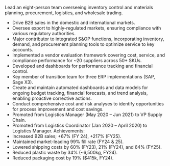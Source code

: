 Lead an eight-person team overseeing inventory control and materials planning, procurement, logistics, and wholesale trading.

- Drive B2B sales in the domestic and international markets.
- Oversee export to highly-regulated markets, ensuring compliance with various regulatory authorities.
- Major contributor to integrated S&OP functions, incorporating inventory, demand, and procurement planning tools to optimize service to key accounts.
- Implemented a vendor evaluation framework covering cost, service, and compliance performance for ~20 suppliers across 50+ SKUs.
- Developed and dashboards for performance tracking and financial control.
- Key member of transition team for three ERP implementations (SAP, Sage X3).
- Create and maintain automated dashboards and data models for ongoing budget tracking, financial forecasts, and trend analysis, enabling proactive corrective actions.
- Conduct comprehensive cost and risk analyses to identify opportunities for process improvement and cost savings.
- Promoted from Logistics Manager (May 2020 – Jun 2021) to VP Supply Chain.
- Promoted from Logistics Coordinator (Jan 2020 – April 2020) to Logistics Manager.
Achievements:
- Increased B2B sales; +67% (FY 24), +217% (FY25).
- Maintained market-leading 99% fill rate (FY24 & 25).
- Lowered shipping costs by 60% (FY23), 21% (FY24), and 64% (FY25).
- Reduced plastic waste by 34% (~6,500kg, FY24).
- Reduced packaging cost by 19% ($415k, FY24).
